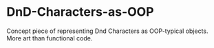# DnD-Characters-as-OOP
Concept piece of representing Dnd Characters as OOP-typical objects. More art than functional code. 
